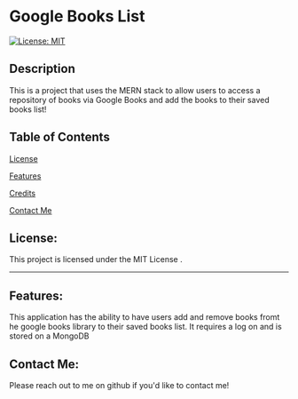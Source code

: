 # Google Books List

[![License: MIT](https://img.shields.io/badge/License-MIT-yellow.svg)](https://opensource.org/licenses/MIT)    

## Description

This is a project that uses the MERN stack to allow users to access a repository of books via Google Books and add the books to their saved books list!  

## Table of Contents

[License](#license)

[Features](#features)

[Credits](#credits)

[Contact Me](#contact-me)
 

## License: 

This project is licensed under the MIT License .

---

## Features: 
This application has the ability to have users add and remove books fromt he google books library to their saved books list. It requires a log on and is stored on a MongoDB

## Contact Me: 

Please reach out to me on github if you'd like to contact me!
 